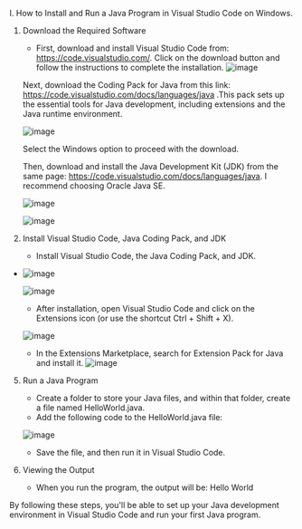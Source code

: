 
I. How to Install and Run a Java Program in Visual Studio Code on Windows.
1. Download the Required Software
	- First, download and install Visual Studio Code from: https://code.visualstudio.com/. Click on the download button and follow the instructions to complete the installation.
	![image](https://github.com/user-attachments/assets/f011acbf-e5c1-4f39-9397-ef8bc186321c)

	Next, download the Coding Pack for Java from this link: https://code.visualstudio.com/docs/languages/java .This pack sets up the essential tools for Java development, including extensions and the Java runtime environment.

	![image](https://github.com/user-attachments/assets/f439708c-b29d-486d-a5d4-1a8cdbec5626)

	Select the Windows option to proceed with the download.

	Then, download and install the Java Development Kit (JDK) from the same page: https://code.visualstudio.com/docs/languages/java. I recommend choosing Oracle Java SE.

	![image](https://github.com/user-attachments/assets/eb72b435-4033-4a81-814d-2ddcc923fb77)


	![image](https://github.com/user-attachments/assets/14191624-ce7d-4482-a12a-7e7c4e6e489f)


3. Install Visual Studio Code, Java Coding Pack, and JDK
	- Install Visual Studio Code, the Java Coding Pack, and JDK.
 - 
	![image](https://github.com/user-attachments/assets/1b8035e0-5e50-454a-85f8-f15ba2d6dd01)


	![image](https://github.com/user-attachments/assets/e2692cb7-3ded-4c5a-9242-2c8a88ae3a92)


	- After installation, open Visual Studio Code and click on the Extensions icon (or use the shortcut Ctrl + Shift + X).
   
	![image](https://github.com/user-attachments/assets/9d008000-baf5-4129-8293-613194c16c14)

	- In the Extensions Marketplace, search for Extension Pack for Java and install it.
	![image](https://github.com/user-attachments/assets/91356e53-caaa-4de9-8caa-182e8b012f6a)


5. Run a Java Program
	- Create a folder to store your Java files, and within that folder, create a file named HelloWorld.java.
	- Add the following code to the HelloWorld.java file:

	![image](https://github.com/user-attachments/assets/fd73cb83-5679-4956-89f0-777dbbac4e89)

	- Save the file, and then run it in Visual Studio Code.
 

4. Viewing the Output
	- When you run the program, the output will be: Hello World


By following these steps, you'll be able to set up your Java development environment in Visual Studio Code and run your first Java program.
